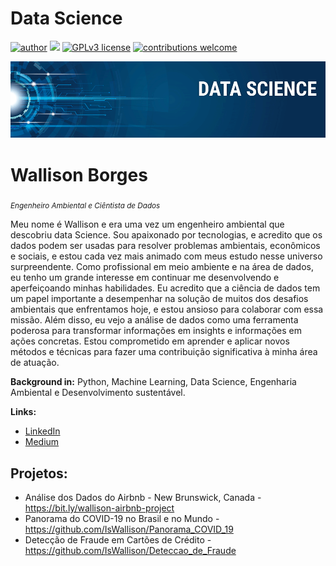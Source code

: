 # Data Science
[![author](https://img.shields.io/badge/author-Wallison-red.svg)](https://www.linkedin.com/in/wallison-borges-48312516a/) [![](https://img.shields.io/badge/python-3.7+-blue.svg)](https://www.python.org/downloads/release/python-365/) [![GPLv3 license](https://img.shields.io/badge/License-GPLv3-blue.svg)](http://perso.crans.org/besson/LICENSE.html) [![contributions welcome](https://img.shields.io/badge/contributions-welcome-brightgreen.svg?style=flat)](https://github.com/IsWallison/Data_Science/issues)

<p align="center">
  <img src="banner.png" >
</p>

# Wallison Borges
<sub>*Engenheiro Ambiental e Ciêntista de Dados* </sub>

Meu nome é Wallison e era uma vez um engenheiro ambiental que descobriu data Science. Sou apaixonado por tecnologias, e acredito que os dados podem ser usadas para resolver problemas ambientais, econômicos e sociais, e estou cada vez mais animado com meus estudo nesse universo surpreendente. Como profissional em meio ambiente e na área de dados, eu tenho um grande interesse em continuar me desenvolvendo e aperfeiçoando minhas habilidades. Eu acredito que a ciência de dados tem um papel importante a desempenhar na solução de muitos dos desafios ambientais que enfrentamos hoje, e estou ansioso para colaborar com essa missão. Além disso, eu vejo a análise de dados como uma ferramenta poderosa para transformar informações em insights e informações em ações concretas. Estou comprometido em aprender e aplicar novos métodos e técnicas para fazer uma contribuição significativa à minha área de atuação.

**Background in:** Python, Machine Learning, Data Science, Engenharia Ambiental e Desenvolvimento sustentável.

**Links:**
* [LinkedIn](https://www.linkedin.com/in/wallison-borges-48312516a/)
* [Medium](https://medium.com/@itzborges)


## Projetos:
* Análise dos Dados do Airbnb - New Brunswick, Canada - https://bit.ly/wallison-airbnb-project
* Panorama do COVID-19 no Brasil e no Mundo - https://github.com/IsWallison/Panorama_COVID_19
* Detecção de Fraude em Cartões de Crédito - https://github.com/IsWallison/Deteccao_de_Fraude
